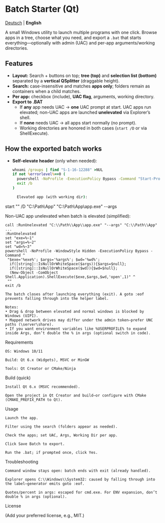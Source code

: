﻿# Batch Starter (Qt)

[Deutsch](README.md) | **English**

A small Windows utility to launch multiple programs with one click. Browse apps in a tree, choose what you need, and export a `.bat` that starts everything—optionally with admin (UAC) and per-app arguments/working directories.

## Features
- **Layout:** Search + buttons on top; **tree (top)** and **selection list (bottom)** separated by a **vertical QSplitter** (draggable height).
- **Search:** case-insensitive and matches **apps only**; folders remain as containers when a child matches.
- **Per app:** checkbox (include), **UAC flag**, arguments, working directory.
- **Export to .BAT**  
  - If **any** app needs UAC → **one** UAC prompt at start. UAC apps run elevated; non-UAC apps are launched **unelevated** via Explorer’s shell.
  - If **none** needs UAC → all apps start normally (no prompt).
  - Working directories are honored in both cases (`start /D` or via ShellExecute).

## How the exported batch works
- **Self-elevate header** (only when needed):
  ```bat
  whoami /groups | find "S-1-16-12288" >NUL
  if not %errorlevel%==0 (
    powershell -NoProfile -ExecutionPolicy Bypass -Command "Start-Process -FilePath '%~f0' -Verb RunAs"
    exit /b
  )

    Elevated app (with working dir):

start "" /D "C:\\Path\\App" "C:\\Path\\App\\app.exe" --args

Non-UAC app unelevated when batch is elevated (simplified):

    call :RunUnelevated "C:\\Path\\App\\app.exe" "--args" "C:\\Path\\App"
    ...
    :RunUnelevated
    set "exe=%~1"
    set "args=%~2"
    set "wd=%~3"
    powershell -NoProfile -WindowStyle Hidden -ExecutionPolicy Bypass -Command ^
     "$exe='%exe%'; $args='%args%'; $wd='%wd%';
      if([string]::IsNullOrWhiteSpace($args)){$args=$null};
      if([string]::IsNullOrWhiteSpace($wd)){$wd=$null};
      (New-Object -ComObject Shell.Application).ShellExecute($exe,$args,$wd,'open',1)" ^
     ""
    exit /b

    The batch closes after launching everything (exit). A goto :eof prevents falling through into the helper label.

    Notes:
    • Drag & drop between elevated and normal windows is blocked by Windows (UIPI).
    • Mapped network drives may differ under the admin token—prefer UNC paths (\server\share).
    • If you want environment variables like %USERPROFILE% to expand inside Args, don’t double the % in args (optional switch in code).

Requirements

    OS: Windows 10/11

    Build: Qt 6.x (Widgets), MSVC or MinGW

    Tools: Qt Creator or CMake/Ninja

Build (quick)

    Install Qt 6.x (MSVC recommended).

    Open the project in Qt Creator and build—or configure with CMake (CMAKE_PREFIX_PATH to Qt).

Usage

    Launch the app.

    Filter using the search (folders appear as needed).

    Check the apps; set UAC, Args, Working Dir per app.

    Click Save Batch to export.

    Run the .bat; if prompted once, click Yes.

Troubleshooting

    Command window stays open: batch ends with exit (already handled).

    Explorer opens C:\\Windows\\System32: caused by falling through into the label—generator emits goto :eof.

    Quotes/percent in args: escaped for cmd.exe. For ENV expansion, don’t double % in args (optional).

License

(Add your preferred license, e.g., MIT.)